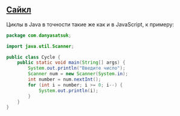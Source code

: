 ## [Сайкл](https://github.com/danyasatsuk/learnjava/blob/master/src/com/danyasatsuk/Cycle.java)
Циклы в Java в точности такие же как и в JavaScript, к примеру: 
```java
package com.danyasatsuk;

import java.util.Scanner;

public class Cycle {
    public static void main(String[] args) {
        System.out.println("Введите число");
        Scanner num = new Scanner(System.in);
        int number = num.nextInt();
        for (int i = number; i >= 0; i--) {
            System.out.println(i);
        }
    }
}
```